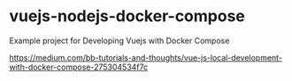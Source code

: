 # vuejs-nodejs-docker-compose
Example project for Developing Vuejs with Docker Compose 


https://medium.com/bb-tutorials-and-thoughts/vue-js-local-development-with-docker-compose-275304534f7c
